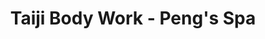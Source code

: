 ---
title: "Taiji Body Work - Peng's Spa"
url: /new-york/taiji-body-work-pengs-spa/
shop: Massage
---